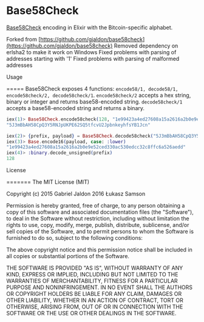 # Base58Check

[Base58Check](https://en.bitcoin.it/wiki/Base58Check_encoding) encoding in Elixir with the Bitcoin-specific alphabet.

Forked from [https://github.com/gjaldon/base58check](https://github.com/gjaldon/base58check)
Removed dependency on erlsha2 to make it work on Windows
Fixed problems with parsing of addresses starting with '1'
Fixed problems with parsing of malformed addresses

Usage

=====
Base58Check exposes 4 functions: `encode58/1, decode58/1, encode58check/2, decode58check/1`. `encode58check/2` accepts
a hex string, binary or integer and returns base58-encoded string. `decode58check/1` accepts a base58-encoded string
and returns a binary.

```elixir
iex(1)> Base58Check.encode58check(128, "1e99423a4ed27608a15a2616a2b0e9e52ced330ac530edcc32c8ffc6a526aedd")
"5J3mBbAH58CpQ3Y5RNJpUKPE62SQ5tfcvU2JpbnkeyhfsYB1Jcn"

iex(2)> {prefix, payload} = Base58Check.decode58check("5J3mBbAH58CpQ3Y5RNJpUKPE62SQ5tfcvU2JpbnkeyhfsYB1Jcn")
iex(3)> Base.encode16(payload, case: :lower)
"1e99423a4ed27608a15a2616a2b0e9e52ced330ac530edcc32c8ffc6a526aedd"
iex(4)> :binary.decode_unsigned(prefix)
128
```

License

=======
The MIT License (MIT)

Copyright (c) 2015 Gabriel Jaldon
              2016 Łukasz Samson

Permission is hereby granted, free of charge, to any person obtaining a copy
of this software and associated documentation files (the "Software"), to deal
in the Software without restriction, including without limitation the rights
to use, copy, modify, merge, publish, distribute, sublicense, and/or sell
copies of the Software, and to permit persons to whom the Software is
furnished to do so, subject to the following conditions:

The above copyright notice and this permission notice shall be included in all
copies or substantial portions of the Software.

THE SOFTWARE IS PROVIDED "AS IS", WITHOUT WARRANTY OF ANY KIND, EXPRESS OR
IMPLIED, INCLUDING BUT NOT LIMITED TO THE WARRANTIES OF MERCHANTABILITY,
FITNESS FOR A PARTICULAR PURPOSE AND NONINFRINGEMENT. IN NO EVENT SHALL THE
AUTHORS OR COPYRIGHT HOLDERS BE LIABLE FOR ANY CLAIM, DAMAGES OR OTHER
LIABILITY, WHETHER IN AN ACTION OF CONTRACT, TORT OR OTHERWISE, ARISING FROM,
OUT OF OR IN CONNECTION WITH THE SOFTWARE OR THE USE OR OTHER DEALINGS IN THE
SOFTWARE.
